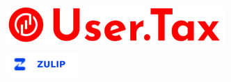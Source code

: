 [![उपयोगकर्ता। टैक्स](https://raw.githubusercontent.com/user-tax/user.tax-img/main/f/logo-txt.svg)](https://user.tax)

[![ज़ुलिप ने दी](https://raw.githubusercontent.com/user-tax/user.tax-img/main/f/Zulip.svg)](https://user-tax.zulipchat.com)